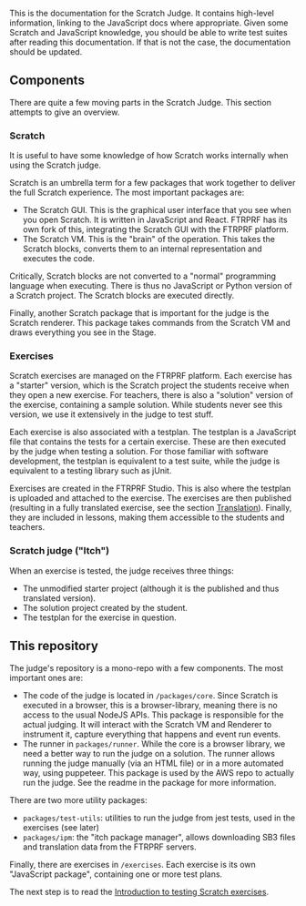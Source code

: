 This is the documentation for the Scratch Judge.
It contains high-level information, linking to the JavaScript docs where appropriate.
Given some Scratch and JavaScript knowledge, you should be able to write test suites after reading this documentation.
If that is not the case, the documentation should be updated.

## Components

There are quite a few moving parts in the Scratch Judge.
This section attempts to give an overview.

### Scratch

It is useful to have some knowledge of how Scratch works internally when using the Scratch judge.

Scratch is an umbrella term for a few packages that work together to deliver the full Scratch experience.
The most important packages are:

- The Scratch GUI.
  This is the graphical user interface that you see when you open Scratch.
  It is written in JavaScript and React.
  FTRPRF has its own fork of this, integrating the Scratch GUI with the FTRPRF platform.
- The Scratch VM.
  This is the "brain" of the operation.
  This takes the Scratch blocks, converts them to an internal representation and executes the code.

Critically, Scratch blocks are not converted to a "normal" programming language when executing.
There is thus no JavaScript or Python version of a Scratch project.
The Scratch blocks are executed directly.

Finally, another Scratch package that is important for the judge is the Scratch renderer.
This package takes commands from the Scratch VM and draws everything you see in the Stage.

### Exercises

Scratch exercises are managed on the FTRPRF platform.
Each exercise has a "starter" version, which is the Scratch project the students receive when they open a new exercise.
For teachers, there is also a "solution" version of the exercise, containing a sample solution.
While students never see this version, we use it extensively in the judge to test stuff.

Each exercise is also associated with a testplan.
The testplan is a JavaScript file that contains the tests for a certain exercise.
These are then executed by the judge when testing a solution.
For those familiar with software development, the testplan is equivalent to a test suite, while the judge is equivalent to a testing library such as jUnit.

Exercises are created in the FTRPRF Studio.
This is also where the testplan is uploaded and attached to the exercise.
The exercises are then published (resulting in a fully translated exercise, see the section [Translation](./translation.md)).
Finally, they are included in lessons, making them accessible to the students and teachers.

### Scratch judge ("Itch")

When an exercise is tested, the judge receives three things:

- The unmodified starter project (although it is the published and thus translated version).
- The solution project created by the student.
- The testplan for the exercise in question.

## This repository

The judge's repository is a mono-repo with a few components.
The most important ones are:

- The code of the judge is located in `/packages/core`.
  Since Scratch is executed in a browser, this is a browser-library, meaning there is no access to the usual NodeJS APIs.
  This package is responsible for the actual judging.
  It will interact with the Scratch VM and Renderer to instrument it, capture everything that happens and event run events.
- The runner in `packages/runner`.
  While the core is a browser library, we need a better way to run the judge on a solution.
  The runner allows running the judge manually (via an HTML file) or in a more automated way, using puppeteer.
  This package is used by the AWS repo to actually run the judge.
  See the readme in the package for more information.

There are two more utility packages:

- `packages/test-utils`: utilities to run the judge from jest tests, used in the exercises (see later)
- `packages/ipm`: the "itch package manager", allows downloading SB3 files and translation data from the FTRPRF servers.

Finally, there are exercises in `/exercises`.
Each exercise is its own "JavaScript package", containing one or more test plans.

The next step is to read the [Introduction to testing Scratch exercises](./introduction-to-testing.html).
